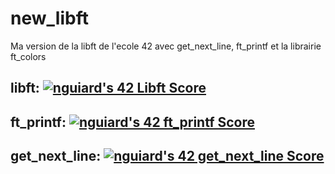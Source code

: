 # new_libft
Ma version de la libft de l'ecole 42 avec get_next_line, ft_printf et la librairie ft_colors

## libft: <a href="https://github.com/JaeSeoKim/badge42"><img src="https://badge42.vercel.app/api/v2/cl3oocot2001109lbvvo6zf5r/project/2414753" alt="nguiard's 42 Libft Score" /></a>

## ft_printf: <a href="https://github.com/JaeSeoKim/badge42"><img src="https://badge42.vercel.app/api/v2/cl3oocot2001109lbvvo6zf5r/project/2432727" alt="nguiard's 42 ft_printf Score" /></a>

## get_next_line: <a href="https://github.com/JaeSeoKim/badge42"><img src="https://badge42.vercel.app/api/v2/cl3oocot2001109lbvvo6zf5r/project/2430823" alt="nguiard's 42 get_next_line Score" /></a>

